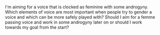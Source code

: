 
I'm aiming for a voice that is clocked as feminine with some androgyny. Which elements of voice are most important when people try to gender a voice and which can be more safely played with? Should I aim for a femme passing voice and work in some androgyny later on or should I work towards my goal from the start?